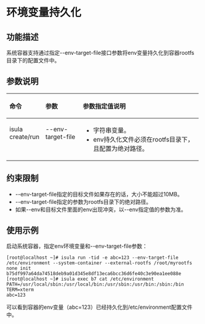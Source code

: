 # 环境变量持久化<a name="ZH-CN_TOPIC_0184808024"></a>

## 功能描述<a name="zh-cn_topic_0182200839_section1370217374269"></a>

系统容器支持通过指定--env-target-file接口参数将env变量持久化到容器rootfs目录下的配置文件中。

## 参数说明<a name="zh-cn_topic_0182200839_section74521848162617"></a>

<a name="zh-cn_topic_0182200839_table1869210387418"></a>
<table><thead align="left"><tr id="zh-cn_topic_0182200839_row1569373816419"><th class="cellrowborder" valign="top" width="16.28%" id="mcps1.1.4.1.1"><p id="zh-cn_topic_0182200839_p106936387415"><a name="zh-cn_topic_0182200839_p106936387415"></a><a name="zh-cn_topic_0182200839_p106936387415"></a>命令</p>
</th>
<th class="cellrowborder" valign="top" width="19.73%" id="mcps1.1.4.1.2"><p id="zh-cn_topic_0182200839_p15693173814112"><a name="zh-cn_topic_0182200839_p15693173814112"></a><a name="zh-cn_topic_0182200839_p15693173814112"></a>参数</p>
</th>
<th class="cellrowborder" valign="top" width="63.99%" id="mcps1.1.4.1.3"><p id="zh-cn_topic_0182200839_p14522811181"><a name="zh-cn_topic_0182200839_p14522811181"></a><a name="zh-cn_topic_0182200839_p14522811181"></a>参数指定值说明</p>
</th>
</tr>
</thead>
<tbody><tr id="zh-cn_topic_0182200839_row12693163810415"><td class="cellrowborder" valign="top" width="16.28%" headers="mcps1.1.4.1.1 "><p id="zh-cn_topic_0182200839_p66931838134110"><a name="zh-cn_topic_0182200839_p66931838134110"></a><a name="zh-cn_topic_0182200839_p66931838134110"></a>isula create/run</p>
</td>
<td class="cellrowborder" valign="top" width="19.73%" headers="mcps1.1.4.1.2 "><p id="zh-cn_topic_0182200839_p08101647154218"><a name="zh-cn_topic_0182200839_p08101647154218"></a><a name="zh-cn_topic_0182200839_p08101647154218"></a>--env-target-file</p>
</td>
<td class="cellrowborder" valign="top" width="63.99%" headers="mcps1.1.4.1.3 "><a name="zh-cn_topic_0182200839_ul19381113501815"></a><a name="zh-cn_topic_0182200839_ul19381113501815"></a><ul id="zh-cn_topic_0182200839_ul19381113501815"><li>字符串变量。</li><li>env持久化文件必须在rootfs目录下，且配置为绝对路径。</li></ul>
</td>
</tr>
</tbody>
</table>

## 约束限制<a name="zh-cn_topic_0182200839_section817314318153"></a>

-   --env-target-file指定的目标文件如果存在的话，大小不能超过10MB。
-   --env-target-file指定的参数为rootfs目录下的绝对路径。
-   如果--env和目标文件里面的env出现冲突，以--env指定值的参数为准。

## 使用示例<a name="zh-cn_topic_0182200839_section12309315278"></a>

启动系统容器，指定env环境变量和--env-target-file参数：

```
[root@localhost ~]# isula run -tid -e abc=123 --env-target-file /etc/environment --system-container --external-rootfs /root/myrootfs none init
b75df997a64da74518deb9a01d345e8df13eca6bcc36d6fe40c3e90ea1ee088e
[root@localhost ~]# isula exec b7 cat /etc/environment
PATH=/usr/local/sbin:/usr/local/bin:/usr/sbin:/usr/bin:/sbin:/bin
TERM=xterm
abc=123
```

可以看到容器的env变量（abc=123）已经持久化到/etc/environment配置文件中。

